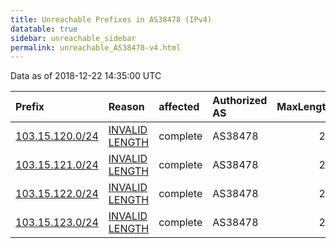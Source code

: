 ```yaml
---
title: Unreachable Prefixes in AS38478 (IPv4)
datatable: true
sidebar: unreachable_sidebar
permalink: unreachable_AS38478-v4.html
---
```


Data as of 2018-12-22 14:35:00 UTC


<div class="datatable-begin"></div>

| Prefix                                                   | Reason                                                                                                    | affected   | Authorized AS   |   MaxLength | Anchor                                       |   unreachable /24s |
|:---------------------------------------------------------|:----------------------------------------------------------------------------------------------------------|:-----------|:----------------|------------:|:---------------------------------------------|-------------------:|
| [103.15.120.0/24](https://stat.ripe.net/103.15.120.0/24) | [INVALID LENGTH](https://rpki-validator.ripe.net/announcement-preview?asn=AS38478&prefix=103.15.120.0/24) | complete   | AS38478         |          22 | [APNIC](unreachable_APNIC_RPKI_Root-v4.html) |                  1 |
| [103.15.121.0/24](https://stat.ripe.net/103.15.121.0/24) | [INVALID LENGTH](https://rpki-validator.ripe.net/announcement-preview?asn=AS38478&prefix=103.15.121.0/24) | complete   | AS38478         |          22 | [APNIC](unreachable_APNIC_RPKI_Root-v4.html) |                  1 |
| [103.15.122.0/24](https://stat.ripe.net/103.15.122.0/24) | [INVALID LENGTH](https://rpki-validator.ripe.net/announcement-preview?asn=AS38478&prefix=103.15.122.0/24) | complete   | AS38478         |          22 | [APNIC](unreachable_APNIC_RPKI_Root-v4.html) |                  1 |
| [103.15.123.0/24](https://stat.ripe.net/103.15.123.0/24) | [INVALID LENGTH](https://rpki-validator.ripe.net/announcement-preview?asn=AS38478&prefix=103.15.123.0/24) | complete   | AS38478         |          22 | [APNIC](unreachable_APNIC_RPKI_Root-v4.html) |                  1 |

<div class="datatable-end"></div>